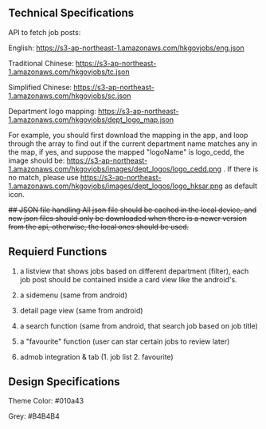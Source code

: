 ## Technical Specifications

API to fetch job posts:

English: https://s3-ap-northeast-1.amazonaws.com/hkgovjobs/eng.json

Traditional Chinese: https://s3-ap-northeast-1.amazonaws.com/hkgovjobs/tc.json

Simplified Chinese: https://s3-ap-northeast-1.amazonaws.com/hkgovjobs/sc.json

Department logo mapping: https://s3-ap-northeast-1.amazonaws.com/hkgovjobs/dept_logo_map.json

For example, you should first download the mapping in the app, and loop through the array to find out if the current department name matches any in the map, if yes, and suppose the mapped "logoName" is logo_cedd, the image should be: https://s3-ap-northeast-1.amazonaws.com/hkgovjobs/images/dept_logos/logo_cedd.png . If there is no match, please use https://s3-ap-northeast-1.amazonaws.com/hkgovjobs/images/dept_logos/logo_hksar.png as default icon.

~~## JSON file handling
All json file should be cached in the local device, and new json files should only be downloaded when there is a newer version from the api, otherwise, the local ones should be used.~~

## Requierd Functions
1. a listview that shows jobs based on different department (filter), each job post should be contained inside a card view like the android's.

2. a sidemenu (same from android)

3. detail page view (same from android)

4. a search function (same from android, that search job based on job title)

5. a "favourite" function (user can star certain jobs to review later)

6. admob integration & tab (1. job list 2. favourite)

## Design Specifications

Theme Color: #010a43

Grey: #B4B4B4
